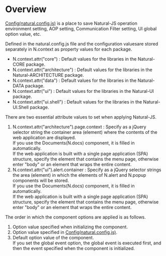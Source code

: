Overview
===

<a href="#cmVmcjAxMDIlMjRDb25maWckaHRtbCUyRm5hdHVyYWxqcyUyRnJlZnIlMkZyZWZyMDEwMi5odG1s">Config(natural.config.js)</a> is a place to save Natural-JS operation environment setting, AOP setting, Communication Filter setting, UI global option value, etc.

Defined in the natural.config.js file and the configuration values ​​are stored separately in N.context as property values ​​for each package.
 * N.context.attr("core") : Default values ​​for the libraries in the Natural-CORE package.
 * N.context.attr("architecture") : Default values ​​for the libraries in the Natural-ARCHITECTURE package.
 * N.context.attr("data") : Default values ​​for the libraries in the Natural-DATA package.
 * N.context.attr("ui") : Default values ​​for the libraries in the Natural-UI package.
 * N.context.attr("ui.shell") : Default values ​​for the libraries in the Natural-UI.Shell package.

There are two essential attribute values ​​to set when applying Natural-JS.
 1. N.context.attr("architecture").page.context : Specify as a jQuery selector string the container area (element) where the contents of the web application are displayed.
    <div class="alert" style="display: block;">If you use the Documents(N.docs) component, it is filled in automatically.</div>
    <div class="alert" style="display: block;">If the web application is built with a single page application (SPA) structure, specify the element that contains the menu page, otherwise enter "body" or an element that wraps the entire content.</div>
 2. N.context.attr("ui").alert.container : Specify as a jQuery selector strings the area (element) in which the elements of N.alert and N.popup components will be stored.
    <div class="alert" style="display: block;">If you use the Documents(N.docs) component, it is filled in automatically.</div>
    <div class="alert" style="display: block;">If the web application is built with a single page application (SPA) structure, specify the element that contains the menu page, otherwise enter "body" or an element that wraps the entire content.</div>

The order in which the component options are applied is as follows.

1. Option value specified when initializing the component.
2. Option value specified in <a href="#cmVmcjAxMDIlMjRDb25maWckaHRtbCUyRm5hdHVyYWxqcyUyRnJlZnIlMkZyZWZyMDEwMi5odG1s">Config(natural.config.js)</a>.
3. Default option value of the component.
    <div class="alert" style="display: block;">If you set the global event option, the global event is executed first, and then the event specified when the component is initialized.</div>